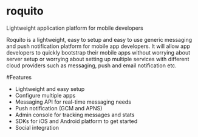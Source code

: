 # roquito
Lightweight application platform for mobile developers

Roquito is a lightweight, easy to setup and easy to use generic messaging and push notification platform for mobile app developers. It will allow app developers to quickly bootstrap their mobile apps without worrying about server setup or worrying about setting up multiple services with different cloud providers such as messaging, push and email notification etc. 

#Features
* Lightweight and easy setup
* Configure multiple apps
* Messaging API for real-time messaging needs
* Push notification (GCM and APNS) 
* Admin console for tracking messages and stats
* SDKs for iOS and Android platform to get started
* Social integration




